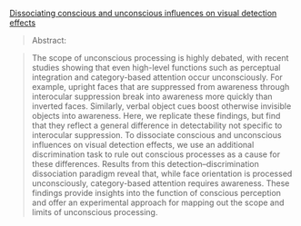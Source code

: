 [Dissociating conscious and unconscious influences on visual detection effects](https://pubmed.ncbi.nlm.nih.gov/33398144/)

>Abstract:

>The scope of unconscious processing is highly debated, with recent studies showing that even high-level functions such as perceptual integration and category-based attention occur unconsciously. 
>For example, upright faces that are suppressed from awareness through interocular suppression break into awareness more quickly than inverted faces. 
>Similarly, verbal object cues boost otherwise invisible objects into awareness. 
>Here, we replicate these findings, but find that they reflect a general difference in detectability not specific to interocular suppression. 
>To dissociate conscious and unconscious influences on visual detection effects, we use an additional discrimination task to rule out conscious processes as a cause for these differences. 
>Results from this detection–discrimination dissociation paradigm reveal that, while face orientation is processed unconsciously, category-based attention requires awareness. 
>These findings provide insights into the function of conscious perception and offer an experimental approach for mapping out the scope and limits of unconscious processing.

